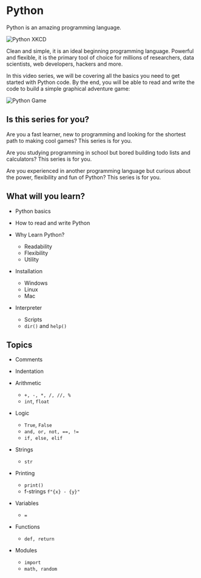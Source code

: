 # Python

Python is an amazing programming language.

![Python XKCD](https://imgs.xkcd.com/comics/python.png)

Clean and simple, it is an ideal beginning programming language. Powerful and flexible, it is the primary tool of choice for millions of researchers, data scientists, web developers, hackers and more.

In this video series, we will be covering all the basics you need to get started with Python code. By the end, you will be able to read and write the code to build a simple graphical adventure game:

![Python Game](https://imgs.xkcd.com/comics/python.png)

## Is this series for you?

Are you a fast learner, new to programming and looking for the shortest path to making cool games? This series is for you.

Are you studying programming in school but bored building todo lists and calculators? This series is for you.

Are you experienced in another programming language but curious about the power, flexibility and fun of Python? This series is for you.

## What will you learn?
  * Python basics
  * How to read and write Python

* Why Learn Python?
  * Readability
  * Flexibility
  * Utility

* Installation
  * Windows
  * Linux
  * Mac

* Interpreter
  * Scripts
  * `dir()` and `help()`


## Topics

* Comments
* Indentation

* Arithmetic
  * `+, -, *, /, //, %`
  * `int`, `float`

* Logic
  * `True`, `False`
  * `and, or, not, ==, !=`
  * `if, else, elif`

* Strings
  * `str`

* Printing
  * `print()`
  * f-strings `f"{x} - {y}"`

* Variables
  * `=`

* Functions
  * `def, return`

* Modules
  * `import`
  * `math, random`

